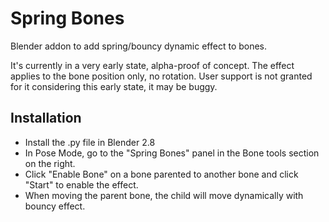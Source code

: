 # Spring Bones
Blender addon to add spring/bouncy dynamic effect to bones.

It's currently in a very early state, alpha-proof of concept.
The effect applies to the bone position only, no rotation.
User support is not granted for it considering this early state, it may be buggy.

## Installation

- Install the .py file in Blender 2.8
- In Pose Mode, go to the "Spring Bones" panel in the Bone tools section on the right.
- Click "Enable Bone" on a bone parented to another bone and click "Start" to enable the effect.
- When moving the parent bone, the child will move dynamically with bouncy effect.


